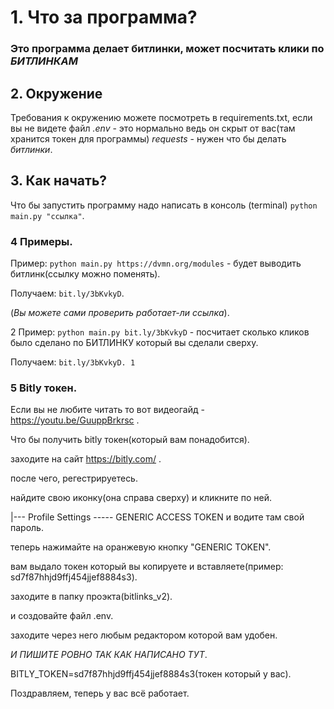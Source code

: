 # 1. Что за программа? 
   ### Это программа делает битлинки, может посчитать клики по **_БИТЛИНКАМ_**

## 2. Окружение
   Требования к окружению можете посмотреть в requirements.txt, если вы не видете файл *.env* - это нормально ведь он скрыт от вас(там хранится токен для программы) *requests* - нужен что бы делать _битлинки_.

## 3. Как начать?
   Что бы запустить программу надо написать в консоль (terminal) `python main.py "ссылка"`.

### 4 Примеры.
   Пример: `python main.py https://dvmn.org/modules` - будет выводить битлинк(ссылку можно поменять).

   Получаем: `bit.ly/3bKvkyD`.

   (_Вы можете сами проверить работает-ли ссылка_).

   2 Пример: `python main.py bit.ly/3bKvkyD` - посчитает сколько кликов было сделано по БИТЛИНКУ который вы сделали сверху.

   Получаем: `bit.ly/3bKvkyD.
   1`
### 5 Bitly токен.

   Если вы не любите читать то вот видеогайд - https://youtu.be/GuuppBrkrsc .
   

   Что бы получить bitly токен(который вам понадобится).
   
   заходите на сайт https://bitly.com/ .

   после чего, регестрируетесь.

   найдите свою иконку(она справа сверху) и кликните по ней.
   
   |--- Profile Settings ----- GENERIC ACCESS TOKEN и водите там свой пароль.
   
   теперь нажимайте на оранжевую кнопку "GENERIC TOKEN".
   
   вам выдало токен который вы копируете и вставляете(пример: sd7f87hhjd9ffj454jjef8884s3).
   
   заходите в папку проэкта(bitlinks_v2).

   и создовайте файл .env.

   заходите через него любым редактором которой вам удобен.

   *И ПИШИТЕ РОВНО ТАК КАК НАПИСАНО ТУТ*.
   
   BITLY_TOKEN=sd7f87hhjd9ffj454jjef8884s3(токен который у вас).
   
   Поздравляем, теперь у вас всё работает.
